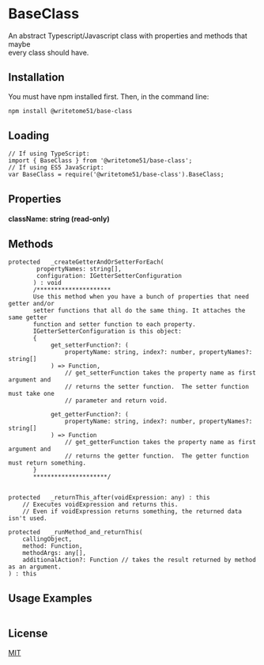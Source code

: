 # BaseClass

An abstract Typescript/Javascript class with properties and methods that maybe   
every class should have.


## Installation

You must have npm installed first.  Then, in the command line:

```bash
npm install @writetome51/base-class
```

## Loading
```
// If using TypeScript:
import { BaseClass } from '@writetome51/base-class';
// If using ES5 JavaScript:
var BaseClass = require('@writetome51/base-class').BaseClass;
```


## Properties

#### className: string (read-only)


## Methods

```
protected   _createGetterAndOrSetterForEach(
		propertyNames: string[],
		configuration: IGetterSetterConfiguration
	   ) : void
	   /*********************
	   Use this method when you have a bunch of properties that need getter and/or 
	   setter functions that all do the same thing. It attaches the same getter 
	   function and setter function to each property.
	   IGetterSetterConfiguration is this object:
	   {
	        get_setterFunction?: (
	            propertyName: string, index?: number, propertyNames?: string[]
	        ) => Function,
	            // get_setterFunction takes the property name as first argument and 
	            // returns the setter function.  The setter function must take one 
	            // parameter and return void.
	        
	        get_getterFunction?: (
	            propertyName: string, index?: number, propertyNames?: string[]
	        ) => Function
	            // get_getterFunction takes the property name as first argument and 
	            // returns the getter function.  The getter function must return something.
	   }
	   *********************/ 
	   
	   
protected   _returnThis_after(voidExpression: any) : this
    // Executes voidExpression and returns this.
    // Even if voidExpression returns something, the returned data isn't used.

protected   _runMethod_and_returnThis(
    callingObject, 
    method: Function, 
    methodArgs: any[], 
    additionalAction?: Function // takes the result returned by method as an argument.
) : this
```


## Usage Examples

```

```



## License
[MIT](https://choosealicense.com/licenses/mit/)